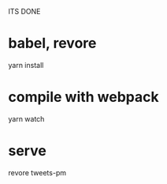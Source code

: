 ITS DONE

# babel, revore
yarn install

# compile with webpack
yarn watch

# serve
revore tweets-pm
